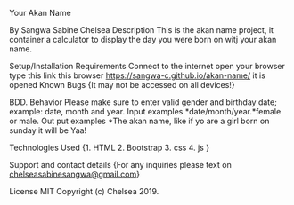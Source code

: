 Your Akan Name

By Sangwa Sabine Chelsea
Description
This is the akan name project, it container a calculator to display the day you were born on witj your akan name.


Setup/Installation Requirements
Connect to the internet
open your browser
type this link this browser
https://sangwa-c.github.io/akan-name/
it is opened
Known Bugs
{It may not be accessed on all devices!}

BDD.
Behavior
Please make sure to enter valid gender and birthday date; example: date, month and year.
Input examples
*date/month/year.*female or male.
Out put examples
*The akan name, like if yo are a girl born on sunday it will be Yaa!


Technologies Used
{1. HTML
2. Bootstrap
3. css
4. js  }


Support and contact details
{For any inquiries please text on chelseasabinesangwa@gmail.com}



License
MIT Copyright (c) Chelsea 2019.

